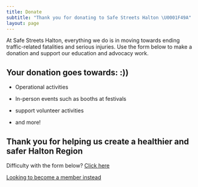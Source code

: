 ```yaml
---
title: Donate
subtitle: "Thank you for donating to Safe Streets Halton \U0001F49A"
layout: page
---
```


At Safe Streets Halton, everything we do is in moving towards ending traffic-related fatalities and serious injuries. Use the form below to make a donation and support our education and advocacy work.

## Your donation goes towards: :))

- Operational activities

- In-person events such as booths at festivals

- support volunteer activities

- and more!

## Thank you for helping us create a healthier and safer Halton Region

Difficulty with the form below? [Click here](https://github.com/gleam-lang/gleam/blob/main/CODE_OF_CONDUCT.md)

[Looking to become a member instead](https://discord.gg/Fm8Pwmy)
